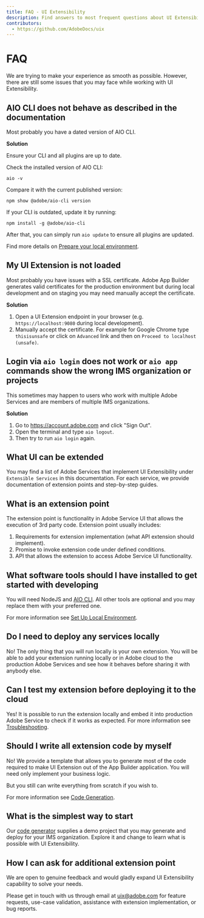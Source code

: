 ```yaml
---
title: FAQ - UI Extensibility
description: Find answers to most frequent questions about UI Extensibility
contributors:
  - https://github.com/AdobeDocs/uix
---
```

# FAQ

We are trying to make your experience as smooth as possible. However, there are still some issues that you may face while working with UI Extensibility.

## AIO CLI does not behave as described in the documentation

Most probably you have a dated version of AIO CLI.

**Solution**

Ensure your CLI and all plugins are up to date.

Check the installed version of AIO CLI:
```shell
aio -v
```

Compare it with the current published version:
```shell
npm show @adobe/aio-cli version
```

If your CLI is outdated, update it by running:
```shell
npm install -g @adobe/aio-cli
```

After that, you can simply run `aio update` to ensure all plugins are updated.

Find more details on [Prepare your local environment](../../guides/local-environment).

## My UI Extension is not loaded

Most probably you have issues with a SSL certificate. Adobe App Builder generates valid certificates for the production environment but during local development and on staging you may need manually accept the certificate.

**Solution**

1. Open a UI Extension endpoint in your browser (e.g. `https://localhost:9080` during local development).
2. Manually accept the certificate. For example for Google Chrome type `thisisunsafe` or click on `Advanced` link and then on `Proceed to localhost (unsafe)`.

## Login via `aio login` does not work or `aio app` commands show the wrong IMS organization or projects

This sometimes may happen to users who work with multiple Adobe Services and are members of multiple IMS organizations.

**Solution**

1. Go to https://account.adobe.com and click "Sign Out". 
2. Open the terminal and type `aio logout`.
3. Then try to run `aio login` again.

## What UI can be extended

You may find a list of Adobe Services that implement UI Extensibility under `Extensible Services` in this documentation. For each service, we provide documentation of extension points and step-by-step guides.

## What is an extension point

The extension point is functionality in Adobe Service UI that allows the execution of 3rd party code. Extension point usually includes:
1. Requirements for extension implementation (what API extension should implement).
2. Promise to invoke extension code under defined conditions.
3. API that allows the extension to access Adobe Service UI functionality.

## What software tools should I have installed to get started with developing

You will need NodeJS and [AIO CLI](https://github.com/adobe/aio-cli). All other tools are optional and you may replace them with your preferred one.

For more information see [Set Up Local Environment](../../guides/local-environment/).

## Do I need to deploy any services locally

No! The only thing that you will run locally is your own extension. You will be able to add your extension running locally or in Adobe cloud to the production Adobe Services and see how it behaves before sharing it with anybody else.

## Can I test my extension before deploying it to the cloud

Yes! It is possible to run the extension locally and embed it into production Adobe Service to check if it works as expected.
For more information see [Troubleshooting](../../services/aem-cf-console-admin/debug).

## Should I write all extension code by myself

No! We provide a template that allows you to generate most of the code required to make UI Extension out of the App Builder application. You will need only implement your business logic.

But you still can write everything from scratch if you wish to.

For more information see [Code Generation](../../services/aem-cf-console-admin/code-generation/).

## What is the simplest way to start

Our [code generator](../../services/aem-cf-console-admin/code-generation/) supplies a demo project that you may generate and deploy for your IMS organization. Explore it and change to learn what is possible with UI Extensibility.


## How I can ask for additional extension point

We are open to genuine feedback and would gladly expand UI Extensibility capability to solve your needs.

Please get in touch with us through email at uix@adobe.com for feature requests, use-case validation, assistance with extension implementation, or bug reports.
